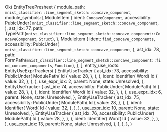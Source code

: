 Ok(
    EntityTreePresheet {
        module_path: `mnist_classifier::line_segment_sketch::concave_component`,
        module_symbols: [
            ModuleItem {
                ident: `ConcaveComponent`,
                accessibility: PubicUnder(
                    `mnist_classifier::line_segment_sketch::concave_component`,
                ),
                ast_idx: 77,
                path: TypePath(`mnist_classifier::line_segment_sketch::concave_component::ConcaveComponent`, `Struct`),
            },
            ModuleItem {
                ident: `find_concave_components`,
                accessibility: PubicUnder(
                    `mnist_classifier::line_segment_sketch::concave_component`,
                ),
                ast_idx: 78,
                path: FormPath(`mnist_classifier::line_segment_sketch::concave_component::find_concave_components`, `Function`),
            },
        ],
        entity_use_roots: EntityUseExprTrackers(
            [
                EntityUseTracker {
                    ast_idx: 73,
                    accessibility: PublicUnder(
                        ModulePath(
                            Id {
                                value: 28,
                            },
                        ),
                    ),
                    ident: Identifier(
                        Word(
                            Id {
                                value: 32,
                            },
                        ),
                    ),
                    use_expr_idx: 2,
                    parent: None,
                    state: Unresolved,
                },
                EntityUseTracker {
                    ast_idx: 74,
                    accessibility: PublicUnder(
                        ModulePath(
                            Id {
                                value: 28,
                            },
                        ),
                    ),
                    ident: Identifier(
                        Word(
                            Id {
                                value: 32,
                            },
                        ),
                    ),
                    use_expr_idx: 6,
                    parent: None,
                    state: Unresolved,
                },
                EntityUseTracker {
                    ast_idx: 75,
                    accessibility: PublicUnder(
                        ModulePath(
                            Id {
                                value: 28,
                            },
                        ),
                    ),
                    ident: Identifier(
                        Word(
                            Id {
                                value: 32,
                            },
                        ),
                    ),
                    use_expr_idx: 10,
                    parent: None,
                    state: Unresolved,
                },
                EntityUseTracker {
                    ast_idx: 76,
                    accessibility: PublicUnder(
                        ModulePath(
                            Id {
                                value: 28,
                            },
                        ),
                    ),
                    ident: Identifier(
                        Word(
                            Id {
                                value: 32,
                            },
                        ),
                    ),
                    use_expr_idx: 13,
                    parent: None,
                    state: Unresolved,
                },
            ],
        ),
    },
)